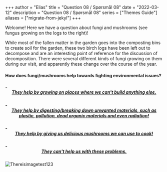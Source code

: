+++
author = "Elias"
title = "Question 08 / Spørsmål 08"
date = "2022-03-12"
description = "Question 08 / Spørsmål 08"
series = ["Themes Guide"]
aliases = ["migrate-from-jekyl"]
+++

Welcome! Here we have a question about fungi and mushrooms (see fungus growing on the logs to the right)!

While most of the fallen matter in the garden goes into the composting bins to create soil for the garden, these two birch logs have been left out to decompose and are an interesting point of reference for the discussion of decomposition. There were several different kinds of fungi growing on them during our visit, and apparently these change over the course of the year.


#### How does fungi/mushrooms help towards fighting environmental issues?

##### - <center> [They help by growing on places where we can't build anything else.](https://biodivgame.github.io/archive/question-1_08_false/wrong-answer/) </center>
##### - <center> [They help by digesting/breaking down unwanted materials, such as plastic, pollution, dead organic materials and even radiation!](https://biodivgame.github.io/archive/question-1_08_correct/right-answer/) </center>
##### - <center> [They help by giving us delicious mushrooms we can use to cook!](https://biodivgame.github.io/archive/question-1_08_false/wrong-answer/) </center>
##### - <center> [They can't help us with these problems.](https://biodivgame.github.io/archive/question-1_08_false/wrong-answer/) </center>


![Thereisimagetest123](/img/decomposition.jpg)	